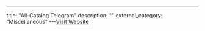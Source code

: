 ---
title: "All-Catalog Telegram"
description: ""
external_category: "Miscellaneous"
---[Visit Website](https://all-catalog.ru/)

